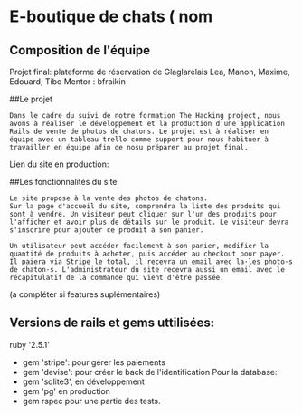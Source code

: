 # E-boutique de chats ( nom

## Composition de l'équipe

Projet final: plateforme de réservation de Glaglarelais
Lea, Manon, Maxime, Edouard, Tibo
Mentor : bfraikin

##Le projet

	Dans le cadre du suivi de notre formation The Hacking project, nous avons à réaliser le développement et la production d'une application Rails de vente de photos de chatons. Le projet est à réaliser en équipe avec un tableau trello comme support pour nous habituer à travailler en équipe afin de nosu préparer au projet final. 

Lien du site en production: 

##Les fonctionnalités du site

	Le site propose à la vente des photos de chatons.
 	Sur la page d'accueil du site, comprendra la liste des produits qui sont à vendre. Un visiteur peut cliquer sur l'un des produits pour l'afficher et avoir plus de détails sur le produit. Le visiteur devra s'inscrire pour ajouter ce produit à son panier.

	Un utilisateur peut accéder facilement à son panier, modifier la quantité de produits à acheter, puis accéder au checkout pour payer. Il paiera via Stripe le total, il recevra un email avec la·les photo·s de chaton·s. L'administrateur du site recevra aussi un email avec le récapitulatif de la commande qui vient d'être passée.

(a compléter si features suplémentaires)

## Versions de rails et gems uttilisées:

ruby '2.5.1'
* gem 'stripe': pour gérer les paiements
* gem 'devise': pour créer le back de l'identification
Pour la database:
* gem 'sqlite3', en développement
* gem 'pg' en production
* gem rspec pour une partie des tests. 








